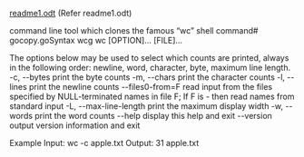 [readme1.odt](https://github.com/MitaliBhalla/gocopy.go/files/6882985/readme1.odt)
(Refer readme1.odt)




command line tool which clones the famous “wc” shell command# gocopy.goSyntax
wcg wc [OPTION]... [FILE]...


The options below may be used to select which counts are printed, always in
the following order: newline, word, character, byte, maximum line length.
  -c, --bytes        	print the byte counts
  -m, --chars        	print the character counts
  -l, --lines        	print the newline counts
  	--files0-from=F	read input from the files specified by
                       	NULL-terminated names in file F;
                       	If F is - then read names from standard input
  -L, --max-line-length  print the maximum display width
  -w, --words        	print the word counts
  	--help 	display this help and exit
  	--version  output version information and exit

Example
Input: 
wc -c apple.txt 
Output:
31 apple.txt
